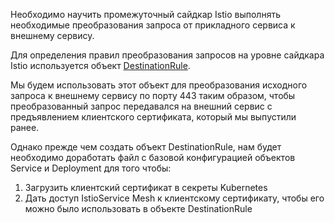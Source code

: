 Необходимо научить промежуточный сайдкар Istio выполнять необходимые преобразования запроса от прикладного сервиса к внешнему сервису.

Для определения правил преобразования запросов на уровне сайдкара Istio используется объект [DestinationRule](https://istio.io/latest/docs/reference/config/networking/destination-rule/). 

Мы будем использовать этот объект для преобразования исходного запроса к внешнему сервису по порту 443 таким образом, чтобы преобразованный запрос передавался на внешний сервис с предъявлением клиентского сертификата, который мы выпустили ранее.

Однако прежде чем создать объект DestinationRule, нам будет необходимо доработать файл c базовой конфигурацией объектов Service и Deployment для того чтобы:

1. Загрузить клиентский сертификат в секреты Kubernetes
1. Дать доступ IstioService Mesh к клиентскому сертификату, чтобы его можно было использовать в объекте DestinationRule 


